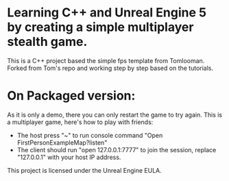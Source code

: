 # Learning C++ and Unreal Engine 5 by creating a simple multiplayer stealth game.
This is a C++ project based the simple fps template from Tomlooman.
Forked from Tom's repo and working step by step based on the tutorials.

# On Packaged version:
As it is only a demo, there you can only restart the game to try again.
This is a multiplayer game, here's how to play with friends:
- The host press "~" to run console command "Open FirstPersonExampleMap?listen"
- The client should run "open 127.0.0.1:7777" to join the session, replace "127.0.0.1" with your host IP address.

This project is licensed under the Unreal Engine EULA.
